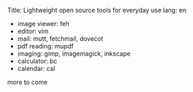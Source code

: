 Title: Lightweight open source tools for everyday use
lang: en


  * image viewer: feh
  * editor: vim
  * mail: mutt, fetchmail, dovecot
  * pdf reading: mupdf
  * imaging: gimp, imagemagick, inkscape
  * calculator: bc
  * calendar: cal


more to come
